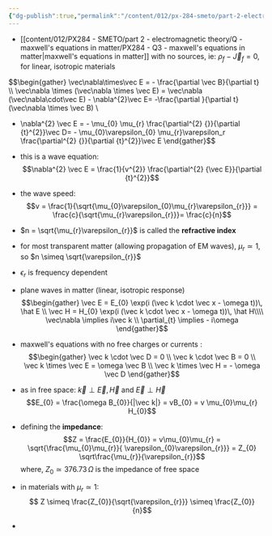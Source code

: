 ```yaml
---
{"dg-publish":true,"permalink":"/content/012/px-284-smeto/part-2-electromagnetic-theory/r-dielectrics/px-284-r1-waves-in-dielectrics/","noteIcon":"1","created":"2025-02-27T15:51:36.287+00:00","updated":"2025-03-10T08:13:16.634+00:00"}
---
```


- [[content/012/PX284 - SMETO/part 2 - electromagnetic theory/Q - maxwell's equations in matter/PX284 - Q3 - maxwell's equations in matter\|maxwell's equations in matter]] with no sources, ie: $\rho_{f} - \vec J_{f} = 0$, for linear, isotropic materials

$$\begin{gather}
\vec\nabla\times\vec  E = - \frac{\partial \vec B}{\partial t} \\\\
\vec\nabla \times (\vec\nabla \times \vec E) = \vec\nabla (\vec\nabla\cdot\vec  E) - \nabla^{2}\vec E= -\frac{\partial }{\partial t} (\vec\nabla \times \vec B) \\
- \nabla^{2} \vec E = - \mu_{0} \mu_{r} \frac{\partial^{2} {}}{\partial {t}^{2}}\vec D= - \mu_{0}\varepsilon_{0} \mu_{r}\varepsilon_r \frac{\partial^{2} {}}{\partial {t}^{2}}\vec E
\end{gather}$$


- this is a wave equation:
$$\nabla^{2} \vec E = \frac{1}{v^{2}} \frac{\partial^{2} {\vec E}}{\partial {t}^{2}}$$
- the wave speed:
$$v = \frac{1}{\sqrt{\mu_{0}\varepsilon_{0}\mu_{r}\varepsilon_{r}}} = \frac{c}{\sqrt{\mu_{r}\varepsilon_{r}}}= \frac{c}{n}$$
- $n = \sqrt{\mu_{r}\varepsilon_{r}}$ is called the **refractive index**
- for most transparent matter (allowing propagation of EM waves), $\mu_{r} \simeq 1$, so $n \simeq \sqrt{\varepsilon_{r}}$
- $\epsilon_r$ is frequency dependent

- plane waves in matter (linear, isotropic response)
$$\begin{gather}
\vec E = E_{0} \exp(i (\vec k \cdot \vec x - \omega t))\, \hat E \\
\vec H = H_{0} \exp(i (\vec k \cdot \vec x - \omega t))\, \hat H\\\\
\vec\nabla  \implies i\vec k \\
\partial_{t} \implies - i\omega
\end{gather}$$
- maxwell's equations with no free charges or currents :
$$\begin{gather}
\vec k \cdot \vec D = 0 \\
\vec k \cdot \vec B = 0 \\
\vec k \times \vec E = \omega \vec B \\
\vec k \times \vec H = - \omega \vec D
\end{gather}$$
- as in free space: $\vec k \perp \vec E, \vec H$ and $\vec E \perp \vec H$
$$E_{0} = \frac{\omega B_{0}}{|\vec k|} = vB_{0} = v \mu_{0}\mu_{r} H_{0}$$
- defining the **impedance**:
$$Z = \frac{E_{0}}{H_{0}} = v\mu_{0}\mu_{r} = \sqrt{\frac{\mu_{0}\mu_{r}}{ \varepsilon_{0}\varepsilon_{r}}} = Z_{0} \sqrt\frac{\mu_{r}}{\varepsilon_{r}}$$
	where, $Z_{0} \simeq 376.73\,\Omega$ is the impedance of free space

- in materials with $\mu_{r}\simeq 1:$
$$ Z \simeq \frac{Z_{0}}{\sqrt{\varepsilon_{r}}} \simeq \frac{Z_{0}}{n}$$
- 